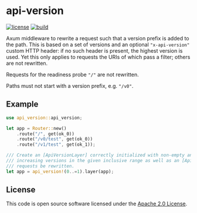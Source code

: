 # api-version

[![license][license-badge]][license-url]
[![build][build-badge]][build-url]

[license-badge]: https://img.shields.io/github/license/scndcloud/api-version
[license-url]: https://github.com/scndcloud/api-version/blob/main/LICENSE
[build-badge]: https://img.shields.io/github/actions/workflow/status/scndcloud/api-version/ci.yaml
[build-url]: https://github.com/scndcloud/api-version/actions/workflows/ci.yaml

Axum middleware to rewrite a request such that a version prefix is added to the path. This is based on a set of versions and an optional `"x-api-version"` custom HTTP header: if no such header is present, the highest version is used. Yet this only applies to requests the URIs of which pass a filter; others are not rewritten.

Requests for the readiness probe `"/"` are not rewritten.

Paths must not start with a version prefix, e.g. `"/v0"`.

## Example

```rust
use api_version::api_version;

let app = Router::new()
    .route("/", get(ok_0))
    .route("/v0/test", get(ok_0))
    .route("/v1/test", get(ok_1));

/// Create an [ApiVersionLayer] correctly initialized with non-empty and strictly monotonically
/// increasing versions in the given inclusive range as well as an [ApiVersionFilter] making all
/// requests be rewritten.
let app = api_version!(0..=1).layer(app);
```

## License ##

This code is open source software licensed under the [Apache 2.0 License](http://www.apache.org/licenses/LICENSE-2.0.html).
